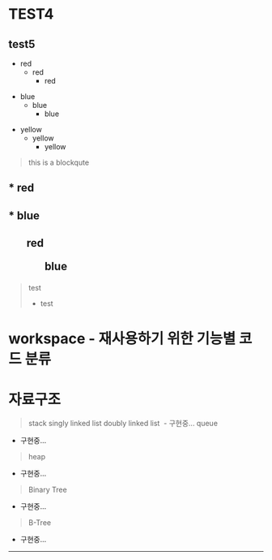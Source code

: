 # TEST4

## test5

* red
  * red
     * red
+ blue
    + blue
      + blue
- yellow
   - yellow
      - yellow
> this is a blockqute

## * red
## * blue

<h2> <ul>red
 <ul>
   blue
 </ul>
</ul> </h2>

> test
> * test

 workspace - 재사용하기 위한 기능별 코드 분류
 ==========================================
 
 # 자료구조
 
 > stack
 > singly linked list
 > doubly linked list
  - 구현중...
 > queue
  - 구현중...
 > heap
  - 구현중...
 > Binary Tree
  - 구현중...
 > B-Tree
  - 구현중...
 <hr />

